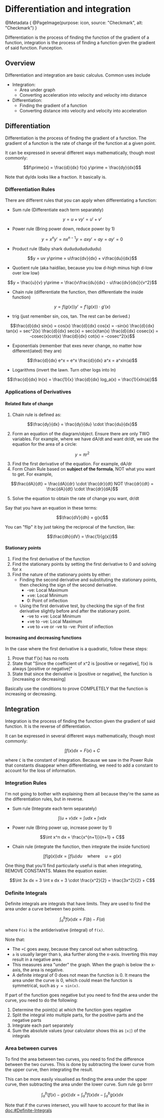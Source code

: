 # Differentiation and integration

@Metadata {
    @PageImage(purpose: icon, source: "Checkmark", alt: "Checkmark")
}

Differentiation is the process of finding the function of the gradient of a function, integration is the process 
of finding a function given the gradient of said function. Funception.

## Overview

Differentiation and integration are basic calculus. Common uses include

- Integration:
    - Area under graph
    - Converting acceleration into velocity and velocity into distance
- Differentiation:
    - Finding the gradient of a function
    - Converting distance into velocity and velocity into acceleration

## Differentiation

Differentiation is the process of finding the gradient of a function. The gradient of a function is the rate of 
change of the function at a given point.

It can be expressed in several different ways mathematically, though most commonly:
```math
f\prime(x) = \frac{d}{dx} f(x)

y\prime = \frac{dy}{dx}
```

Note that dy/dx looks like a fraction. It basically is.

### Differentiation Rules
There are different rules that you can apply when differentiating a function:
- Sum rule (Differentiate each term separately)
```math
y = u + v
y\prime = u\prime + v\prime
```
- Power rule (Bring power down, reduce power by 1)
```math
y = x^n
y\prime = nx^{n-1}

y = ax
y\prime = a

y = a
y\prime = 0
```
- Product rule (Baby shark dududududududu)
```math
y = uv
y\prime = u\frac{dv}{dx} + v\frac{du}{dx}
```
- Quotient rule (aka haidilao, because you low d-high minus high d-low over low low)
```math
y = \frac{u}{v}

y\prime = \frac{v\frac{du}{dx} - u\frac{dv}{dx}}{v^2}
```
- Chain rule (differentiate the function, then differentiate the inside function)
```math
y = f(g(x))
y\prime = f\prime(g(x)) \cdot g\prime(x)
```
- trig (just remember sin, cos, tan. The rest can be derived.)
```math
\frac{d}{dx} sin(x) = cos(x)

\frac{d}{dx} cos(x) = -sin(x)

\frac{d}{dx} tan(x) = sec^2(x)

\frac{d}{dx} sec(x) = sec(x)tan(x)

\frac{d}{dx} cosec(x) = -cosec(x)cot(x)

\frac{d}{dx} cot(x) = -cosec^2(x)
```
- Exponentials (remember that exes never change, no matter how different(iated) they are)
```math
\frac{d}{dx} e^x = e^x

\frac{d}{dx} a^x = a^xln(a)
```
- Logarithms (invert the lawn. Turn other logs into ln)
```math
\frac{d}{dx} ln(x) = \frac{1}{x}

\frac{d}{dx} log_a(x) = \frac{1}{xln(a)}
```

### Applications of Derivatives

#### Related Rate of change
1. Chain rule is defined as:
```math
\frac{dy}{dx} = \frac{dy}{du} \cdot \frac{du}{dx}
```
2. Form an equation of the diagram/object. Ensure there are only TWO variables. For example, where we 
have dA/dt and want dr/dt, we use the equation for the area of a circle:
```math
y = \pi r^2
```
3. Find the first derivative of the equation. For example, dA/dr
4. Form Chain Rule based on **subject of the formula**, NOT what you want to get. For example,
```math
\frac{dA}{dt} = \frac{dA}{dr} \cdot \frac{dr}{dt}

NOT

\frac{dr}{dt} = \frac{dA}{dt} \cdot \frac{dr}{dA}
```
5. Solve the equation to obtain the rate of change you want, dr/dt

Say that you have an equation in these terms:
```math
\frac{dV}{dh} = g(x)
```

You can "flip" it by just taking the reciprocal of the function, like:
```math
\frac{dh}{dV} = \frac{1}{g(x)}
```

#### Stationary points
1. Find the first derivative of the function
2. Find the stationary points by setting the first derivative to 0 and solving for x
3. Find the nature of the stationary points by either:
    - Finding the second derivative and substituting the stationary points, then checking the sign of the
    second derivative.
        - -ve: Local Maximum
        - +ve: Local Minimum
        - 0: Point of inflection
    - Using the first derivative test, by checking the sign of the first derivative slightly before and after
    the stationary point.
        - -ve to +ve: Local Minimum
        - +ve to -ve: Local Maximum
        - +ve to +ve or -ve to -ve: Point of inflection

#### Increasing and decreasing functions

In the case where the first derivative is a quadratic, follow these steps:
1. Prove that f'(x) has no roots
2. State that "Since the coefficient of x^2 is [positive or negative], f(x) is always [positive or negative]"
3. State that since the derivative is [positive or negative], the function is [increasing or decreasing]

Basically use the conditions to prove COMPLETELY that the function is increasing or decreasing.

## Integration

Integration is the process of finding the function given the gradient of said function. It is the reverse of
differentiation.

It can be expressed in several different ways mathematically, though most commonly:
```math
\int f(x) dx = F(x) + C
```
where `C` is the constant of integration. Because we saw in the Power Rule that constants disappear when
differentiating, we need to add a constant to account for the loss of information.

### Integration Rules
I'm not going to bother with explaining them all because they're the same as the differentiation rules, but in reverse.

- Sum rule (Integrate each term separately)
```math
\int (u + v) dx = \int u dx + \int v dx
```
- Power rule (Bring power up, increase power by 1)
```math
\int x^n dx = \frac{x^{n+1}}{n+1} + C
```
- Chain rule (integrate the function, then integrate the inside function)
```math
\int f(g(x)) dx = \int f(u) du \quad \textrm{where} \quad u = g(x)
```

One thing that you'll find particularly useful is that when integrating, REMOVE CONSTANTS. Makes the equation easier.
```math
\int 3x dx = 3 \int x dx = 3 \cdot \frac{x^2}{2} = \frac{3x^2}{2} + C
```

### Definite Integrals
Definite integrals are integrals that have limits. They are used to find the area under a curve between two points.
```math
\int_a^b f(x) dx = F(b) - F(a)
```
where `F(x)` is the antiderivative (integral) of `f(x)`.

Note that:
- The `+C` goes away, because they cancel out when subtracting.
- `a` is usually larger than `b`, aka further along the x-axis. Inverting this may result in a negative area.
- This measures area "under" the graph. When the graph is below the x-axis, the area is negative.
- A definite integral of 0 does not mean the function is 0. It means the area under the curve is 0, which could
mean the function is symmetrical, such as `y = sin(x)`.

If part of the function goes negative but you need to find the area under the curve, you need to do the following:
1. Determine the point(s) at which the function goes negative
2. Split the integral into multiple parts, for the positive parts and the negative parts
3. Integrate each part separately
4. Sum the absolute values (your calculator shows this as `|x|`) of the integrals

### Area between curves
To find the area between two curves, you need to find the difference between the two curves. This is done by
subtracting the lower curve from the upper curve, then integrating the result.

This can be more easily visualised as finding the area under the upper curve, then subtracting the area under the
lower curve. Sum rule go brrrr
```math
\int_a^b (f(x) - g(x)) dx

= \int_a^b f(x) dx - \int_a^b g(x) dx
```

Note that if the curves intersect, you will have to account for that like in <doc:#Definite-Integrals>
